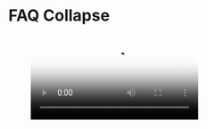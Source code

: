# FAQ Collapse

<figure class="video_container">
  <video controls="true" allowfullscreen="true" poster="FAQ.png">
     <source src="FAQ.mp4" type="video/mp4">
  </video>
</figure>
